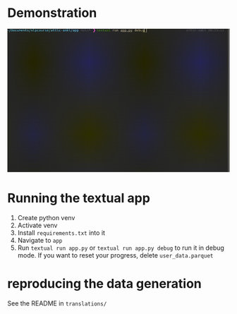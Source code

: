 # Demonstration
![](https://github.com/fedorst/attic-anki/blob/main/app_recording.gif)

# Running the textual app
1. Create python venv
2. Activate venv
3. Install `requirements.txt` into it
4. Navigate to `app`
5. Run `textual run app.py` or `textual run app.py debug` to run it in debug mode.
If you want to reset your progress, delete `user_data.parquet`

# reproducing the data generation
See the README in `translations/`

